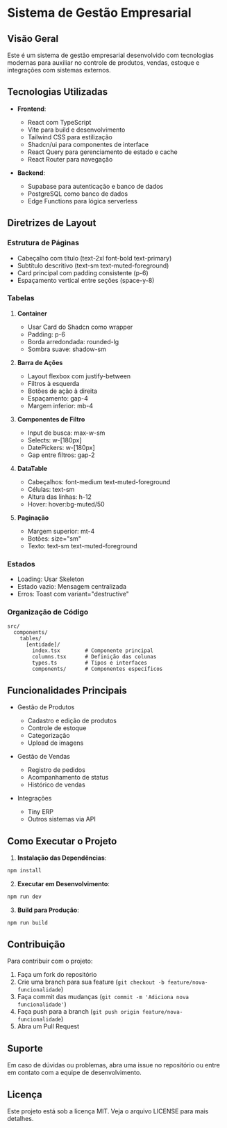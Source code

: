# Sistema de Gestão Empresarial

## Visão Geral

Este é um sistema de gestão empresarial desenvolvido com tecnologias modernas para auxiliar no controle de produtos, vendas, estoque e integrações com sistemas externos.

## Tecnologias Utilizadas

- **Frontend**:
  - React com TypeScript
  - Vite para build e desenvolvimento
  - Tailwind CSS para estilização
  - Shadcn/ui para componentes de interface
  - React Query para gerenciamento de estado e cache
  - React Router para navegação

- **Backend**:
  - Supabase para autenticação e banco de dados
  - PostgreSQL como banco de dados
  - Edge Functions para lógica serverless

## Diretrizes de Layout

### Estrutura de Páginas
- Cabeçalho com título (text-2xl font-bold text-primary)
- Subtítulo descritivo (text-sm text-muted-foreground)
- Card principal com padding consistente (p-6)
- Espaçamento vertical entre seções (space-y-8)

### Tabelas
1. **Container**
   - Usar Card do Shadcn como wrapper
   - Padding: p-6
   - Borda arredondada: rounded-lg
   - Sombra suave: shadow-sm

2. **Barra de Ações**
   - Layout flexbox com justify-between
   - Filtros à esquerda
   - Botões de ação à direita
   - Espaçamento: gap-4
   - Margem inferior: mb-4

3. **Componentes de Filtro**
   - Input de busca: max-w-sm
   - Selects: w-[180px]
   - DatePickers: w-[180px]
   - Gap entre filtros: gap-2

4. **DataTable**
   - Cabeçalhos: font-medium text-muted-foreground
   - Células: text-sm
   - Altura das linhas: h-12
   - Hover: hover:bg-muted/50

5. **Paginação**
   - Margem superior: mt-4
   - Botões: size="sm"
   - Texto: text-sm text-muted-foreground

### Estados
- Loading: Usar Skeleton
- Estado vazio: Mensagem centralizada
- Erros: Toast com variant="destructive"

### Organização de Código
```
src/
  components/
    tables/
      [entidade]/
        index.tsx        # Componente principal
        columns.tsx      # Definição das colunas
        types.ts         # Tipos e interfaces
        components/      # Componentes específicos
```

## Funcionalidades Principais

- Gestão de Produtos
  - Cadastro e edição de produtos
  - Controle de estoque
  - Categorização
  - Upload de imagens

- Gestão de Vendas
  - Registro de pedidos
  - Acompanhamento de status
  - Histórico de vendas

- Integrações
  - Tiny ERP
  - Outros sistemas via API

## Como Executar o Projeto

1. **Instalação das Dependências**:
```bash
npm install
```

2. **Executar em Desenvolvimento**:
```bash
npm run dev
```

3. **Build para Produção**:
```bash
npm run build
```

## Contribuição

Para contribuir com o projeto:

1. Faça um fork do repositório
2. Crie uma branch para sua feature (`git checkout -b feature/nova-funcionalidade`)
3. Faça commit das mudanças (`git commit -m 'Adiciona nova funcionalidade'`)
4. Faça push para a branch (`git push origin feature/nova-funcionalidade`)
5. Abra um Pull Request

## Suporte

Em caso de dúvidas ou problemas, abra uma issue no repositório ou entre em contato com a equipe de desenvolvimento.

## Licença

Este projeto está sob a licença MIT. Veja o arquivo LICENSE para mais detalhes.